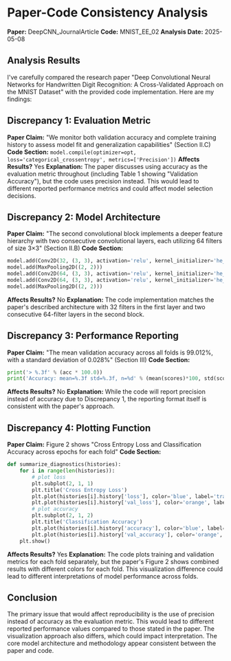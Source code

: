 # Paper-Code Consistency Analysis

**Paper:** DeepCNN_JournalArticle
**Code:** MNIST_EE_02
**Analysis Date:** 2025-05-08

## Analysis Results

I've carefully compared the research paper "Deep Convolutional Neural Networks for Handwritten Digit Recognition: A Cross-Validated Approach on the MNIST Dataset" with the provided code implementation. Here are my findings:

## Discrepancy 1: Evaluation Metric
**Paper Claim:** "We monitor both validation accuracy and complete training history to assess model fit and generalization capabilities" (Section II.C)
**Code Section:** `model.compile(optimizer=opt, loss='categorical_crossentropy', metrics=['Precision'])`
**Affects Results?** Yes
**Explanation:** The paper discusses using accuracy as the evaluation metric throughout (including Table 1 showing "Validation Accuracy"), but the code uses precision instead. This would lead to different reported performance metrics and could affect model selection decisions.

## Discrepancy 2: Model Architecture
**Paper Claim:** "The second convolutional block implements a deeper feature hierarchy with two consecutive convolutional layers, each utilizing 64 filters of size 3×3" (Section II.B)
**Code Section:** 
```python
model.add(Conv2D(32, (3, 3), activation='relu', kernel_initializer='he_uniform', input_shape=(28, 28, 1)))
model.add(MaxPooling2D((2, 2)))
model.add(Conv2D(64, (3, 3), activation='relu', kernel_initializer='he_uniform'))
model.add(Conv2D(64, (3, 3), activation='relu', kernel_initializer='he_uniform'))
model.add(MaxPooling2D((2, 2)))
```
**Affects Results?** No
**Explanation:** The code implementation matches the paper's described architecture with 32 filters in the first layer and two consecutive 64-filter layers in the second block.

## Discrepancy 3: Performance Reporting
**Paper Claim:** "The mean validation accuracy across all folds is 99.012%, with a standard deviation of 0.028%" (Section III)
**Code Section:** 
```python
print('> %.3f' % (acc * 100.0))
print('Accuracy: mean=%.3f std=%.3f, n=%d' % (mean(scores)*100, std(scores)*100, len(scores)))
```
**Affects Results?** No
**Explanation:** While the code will report precision instead of accuracy due to Discrepancy 1, the reporting format itself is consistent with the paper's approach.

## Discrepancy 4: Plotting Function
**Paper Claim:** Figure 2 shows "Cross Entropy Loss and Classification Accuracy across epochs for each fold"
**Code Section:**
```python
def summarize_diagnostics(histories):
    for i in range(len(histories)):
        # plot loss
        plt.subplot(2, 1, 1)
        plt.title('Cross Entropy Loss')
        plt.plot(histories[i].history['loss'], color='blue', label='train')
        plt.plot(histories[i].history['val_loss'], color='orange', label='test')
        # plot accuracy
        plt.subplot(2, 1, 2)
        plt.title('Classification Accuracy')
        plt.plot(histories[i].history['accuracy'], color='blue', label='train')
        plt.plot(histories[i].history['val_accuracy'], color='orange', label='test')
    plt.show()
```
**Affects Results?** Yes
**Explanation:** The code plots training and validation metrics for each fold separately, but the paper's Figure 2 shows combined results with different colors for each fold. This visualization difference could lead to different interpretations of model performance across folds.

## Conclusion
The primary issue that would affect reproducibility is the use of precision instead of accuracy as the evaluation metric. This would lead to different reported performance values compared to those stated in the paper. The visualization approach also differs, which could impact interpretation. The core model architecture and methodology appear consistent between the paper and code.